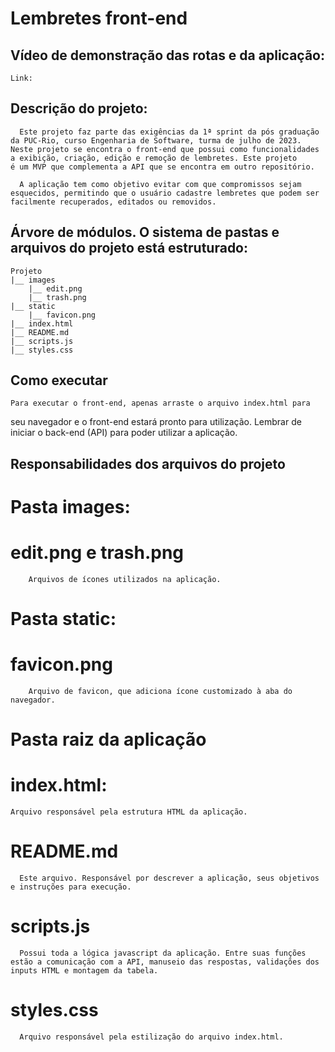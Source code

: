 # Lembretes front-end

## Vídeo de demonstração das rotas e da aplicação:
    Link: 

## Descrição do projeto:
      Este projeto faz parte das exigências da 1ª sprint da pós graduação 
    da PUC-Rio, curso Engenharia de Software, turma de julho de 2023.
    Neste projeto se encontra o front-end que possui como funcionalidades
    a exibição, criação, edição e remoção de lembretes. Este projeto 
    é um MVP que complementa a API que se encontra em outro repositório.

      A aplicação tem como objetivo evitar com que compromissos sejam
    esquecidos, permitindo que o usuário cadastre lembretes que podem ser
    facilmente recuperados, editados ou removidos.

## Árvore de módulos. O sistema de pastas e arquivos do projeto está estruturado:
    Projeto
    |__ images
        |__ edit.png
        |__ trash.png
    |__ static
        |__ favicon.png
    |__ index.html
    |__ README.md
    |__ scripts.js
    |__ styles.css

## Como executar
    Para executar o front-end, apenas arraste o arquivo index.html para
  seu navegador e o front-end estará pronto para utilização. 
  Lembrar de iniciar o back-end (API) para poder utilizar a aplicação.

## Responsabilidades dos arquivos do projeto

# Pasta images:
  # edit.png e trash.png
        Arquivos de ícones utilizados na aplicação.

# Pasta static:
  # favicon.png
        Arquivo de favicon, que adiciona ícone customizado à aba do navegador.

# Pasta raiz da aplicação 
  # index.html:
    Arquivo responsável pela estrutura HTML da aplicação.

  # README.md
      Este arquivo. Responsável por descrever a aplicação, seus objetivos
    e instruções para execução.

  # scripts.js
      Possui toda a lógica javascript da aplicação. Entre suas funções
    estão a comunicação com a API, manuseio das respostas, validações dos 
    inputs HTML e montagem da tabela.

  # styles.css
      Arquivo responsável pela estilização do arquivo index.html.
